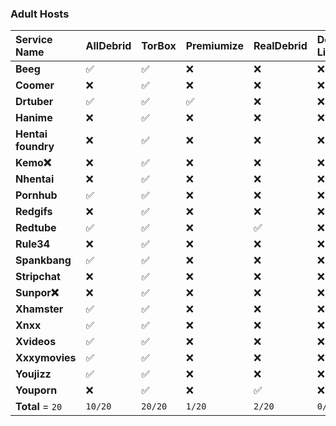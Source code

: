 
### Adult Hosts
| **Service Name**   | **AllDebrid** | **TorBox** | **Premiumize** | **RealDebrid** | **Debrid-Link** | **LinkSnappy** | **Mega-Debrid** | **Deepbrid** | **HighWay** |
| :----------------- | :------------ | :--------- | :------------- | :------------- | :-------------- | :------------- | :-------------- | :----------- | :---------- |
| **Beeg**           | ✅             | ✅          | ❌              | ❌              | ❌               | ❌              | ❌               | ❌            | ❌           |
| **Coomer**         | ❌             | ✅          | ❌              | ❌              | ❌               | ❌              | ❌               | ❌            | ❌           |
| **Drtuber**        | ✅             | ✅          | ✅              | ❌              | ❌               | ❌              | ❌               | ❌            | ❌           |
| **Hanime**         | ❌             | ✅          | ❌              | ❌              | ❌               | ❌              | ❌               | ❌            | ❌           |
| **Hentai foundry** | ❌             | ✅          | ❌              | ❌              | ❌               | ❌              | ❌               | ❌            | ❌           |
| **Kemo❌**          | ❌             | ✅          | ❌              | ❌              | ❌               | ❌              | ❌               | ❌            | ❌           |
| **Nhentai**        | ❌             | ✅          | ❌              | ❌              | ❌               | ❌              | ❌               | ❌            | ❌           |
| **Pornhub**        | ✅             | ✅          | ❌              | ❌              | ❌               | ❌              | ❌               | ❌            | ❌           |
| **Redgifs**        | ❌             | ✅          | ❌              | ❌              | ❌               | ❌              | ❌               | ❌            | ❌           |
| **Redtube**        | ✅             | ✅          | ❌              | ✅              | ❌               | ❌              | ❌               | ✅            | ❌           |
| **Rule34**         | ❌             | ✅          | ❌              | ❌              | ❌               | ❌              | ❌               | ❌            | ❌           |
| **Spankbang**      | ✅             | ✅          | ❌              | ❌              | ❌               | ❌              | ❌               | ❌            | ❌           |
| **Stripchat**      | ❌             | ✅          | ❌              | ❌              | ❌               | ❌              | ❌               | ❌            | ❌           |
| **Sunpor❌**        | ❌             | ✅          | ❌              | ❌              | ❌               | ❌              | ✅               | ❌            | ❌           |
| **Xhamster**       | ✅             | ✅          | ❌              | ❌              | ❌               | ❌              | ❌               | ❌            | ❌           |
| **Xnxx**           | ✅             | ✅          | ❌              | ❌              | ❌               | ❌              | ❌               | ❌            | ❌           |
| **Xvideos**        | ✅             | ✅          | ❌              | ❌              | ❌               | ❌              | ❌               | ❌            | ❌           |
| **Xxxymovies**     | ✅             | ✅          | ❌              | ❌              | ❌               | ❌              | ❌               | ❌            | ❌           |
| **Youjizz**        | ✅             | ✅          | ❌              | ❌              | ❌               | ❌              | ❌               | ❌            | ❌           |
| **Youporn**        | ❌             | ✅          | ❌              | ✅              | ❌               | ❌              | ❌               | ❌            | ❌           |
| **Total** = `20`   | `10/20`       | `20/20`    | `1/20`         | `2/20`         | `0/20`          | `0/20`         | `1/20`          | `1/20`       | `0/20`      |